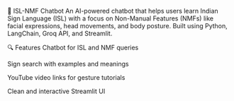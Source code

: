 👐 ISL-NMF Chatbot
An AI-powered chatbot that helps users learn Indian Sign Language (ISL) with a focus on Non-Manual Features (NMFs) like facial expressions, head movements, and body posture. Built using Python, LangChain, Groq API, and Streamlit.

🔍 Features
Chatbot for ISL and NMF queries

Sign search with examples and meanings

YouTube video links for gesture tutorials

Clean and interactive Streamlit UI
